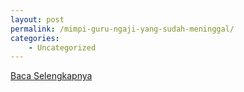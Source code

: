 ```yaml
---
layout: post
permalink: /mimpi-guru-ngaji-yang-sudah-meninggal/
categories:
    - Uncategorized
---
```


[Baca Selengkapnya](/01)